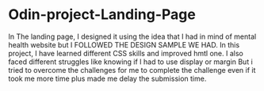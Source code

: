# Odin-project-Landing-Page

In The landing page, I designed it using the idea that I had in mind of mental health website but I FOLLOWED THE DESIGN SAMPLE WE HAD.
In this project, I have learned different CSS skills and improved hmtl one. I also faced different struggles like knowing if I had to use 
display or margin But i tried to overcome the challenges for me to complete the challenge even if it took me more time plus made me delay
the submission time.
